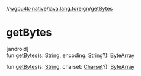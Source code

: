 //[wgpu4k-native](../../index.md)/[java.lang.foreign](index.md)/[getBytes](get-bytes.md)

# getBytes

[android]\
fun [getBytes](get-bytes.md)(s: [String](https://kotlinlang.org/api/core/kotlin-stdlib/kotlin/-string/index.html), encoding: [String](https://kotlinlang.org/api/core/kotlin-stdlib/kotlin/-string/index.html)?): [ByteArray](https://kotlinlang.org/api/core/kotlin-stdlib/kotlin/-byte-array/index.html)

fun [getBytes](get-bytes.md)(s: [String](https://kotlinlang.org/api/core/kotlin-stdlib/kotlin/-string/index.html), charset: [Charset](https://developer.android.com/reference/kotlin/java/nio/charset/Charset.html)?): [ByteArray](https://kotlinlang.org/api/core/kotlin-stdlib/kotlin/-byte-array/index.html)